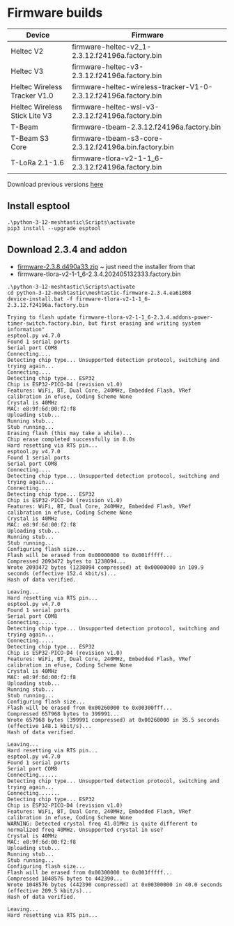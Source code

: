 # Firmware builds

| Device | Firmware |
|---|---|
| Heltec V2 | firmware-heltec-v2_1-2.3.12.f24196a.factory.bin |
| Heltec V3 | firmware-heltec-v3-2.3.12.f24196a.factory.bin |
| Heltec Wireless Tracker V1.0 | firmware-heltec-wireless-tracker-V1-0-2.3.12.f24196a.factory.bin |
| Heltec Wireless Stick Lite V3 | firmware-heltec-wsl-v3-2.3.12.f24196a.factory.bin |
| T-Beam | firmware-tbeam-2.3.12.f24196a.factory.bin |
| T-Beam S3 Core | firmware-tbeam-s3-core-2.3.12.f24196a.bin.factory.bin |
| T-LoRa 2.1-1.6 | firmware-tlora-v2-1-1_6-2.3.12.f24196a.factory.bin |

Download previous versions [here](https://github.com/roha-github/meshtastic-firmware-addon/tree/t2.3.12.f24196a/.pio/build)

## Install esptool

```
.\python-3-12-meshtastic\Scripts\activate
pip3 install --upgrade esptool
```

## Download 2.3.4 and addon

* [firmware-2.3.8.d490a33.zip](https://github.com/meshtastic/firmware/releases/download/v2.3.8.d490a33/firmware-2.3.8.d490a33.zip) ~ just need the installer from that
* firmware-tlora-v2-1-1_6-2.3.4.202405132333.factory.bin

```
.\python-3-12-meshtastic\Scripts\activate
cd python-3-12-meshtastic\meshtastic-firmware-2.3.4.ea61808
device-install.bat -f firmware-tlora-v2-1-1_6-2.3.12.f24196a.factory.bin

Trying to flash update firmware-tlora-v2-1-1_6-2.3.4.addons-power-timer-switch.factory.bin, but first erasing and writing system information"
esptool.py v4.7.0
Found 1 serial ports
Serial port COM8
Connecting....
Detecting chip type... Unsupported detection protocol, switching and trying again...
Connecting....
Detecting chip type... ESP32
Chip is ESP32-PICO-D4 (revision v1.0)
Features: WiFi, BT, Dual Core, 240MHz, Embedded Flash, VRef calibration in efuse, Coding Scheme None
Crystal is 40MHz
MAC: e8:9f:6d:00:f2:f8
Uploading stub...
Running stub...
Stub running...
Erasing flash (this may take a while)...
Chip erase completed successfully in 8.0s
Hard resetting via RTS pin...
esptool.py v4.7.0
Found 1 serial ports
Serial port COM8
Connecting....
Detecting chip type... Unsupported detection protocol, switching and trying again...
Connecting....
Detecting chip type... ESP32
Chip is ESP32-PICO-D4 (revision v1.0)
Features: WiFi, BT, Dual Core, 240MHz, Embedded Flash, VRef calibration in efuse, Coding Scheme None
Crystal is 40MHz
MAC: e8:9f:6d:00:f2:f8
Uploading stub...
Running stub...
Stub running...
Configuring flash size...
Flash will be erased from 0x00000000 to 0x001fffff...
Compressed 2093472 bytes to 1238094...
Wrote 2093472 bytes (1238094 compressed) at 0x00000000 in 109.9 seconds (effective 152.4 kbit/s)...
Hash of data verified.

Leaving...
Hard resetting via RTS pin...
esptool.py v4.7.0
Found 1 serial ports
Serial port COM8
Connecting......
Detecting chip type... Unsupported detection protocol, switching and trying again...
Connecting.....
Detecting chip type... ESP32
Chip is ESP32-PICO-D4 (revision v1.0)
Features: WiFi, BT, Dual Core, 240MHz, Embedded Flash, VRef calibration in efuse, Coding Scheme None
Crystal is 40MHz
MAC: e8:9f:6d:00:f2:f8
Uploading stub...
Running stub...
Stub running...
Configuring flash size...
Flash will be erased from 0x00260000 to 0x00300fff...
Compressed 657968 bytes to 399991...
Wrote 657968 bytes (399991 compressed) at 0x00260000 in 35.5 seconds (effective 148.1 kbit/s)...
Hash of data verified.

Leaving...
Hard resetting via RTS pin...
esptool.py v4.7.0
Found 1 serial ports
Serial port COM8
Connecting......
Detecting chip type... Unsupported detection protocol, switching and trying again...
Connecting.......
Detecting chip type... ESP32
Chip is ESP32-PICO-D4 (revision v1.0)
Features: WiFi, BT, Dual Core, 240MHz, Embedded Flash, VRef calibration in efuse, Coding Scheme None
WARNING: Detected crystal freq 41.01MHz is quite different to normalized freq 40MHz. Unsupported crystal in use?
Crystal is 40MHz
MAC: e8:9f:6d:00:f2:f8
Uploading stub...
Running stub...
Stub running...
Configuring flash size...
Flash will be erased from 0x00300000 to 0x003fffff...
Compressed 1048576 bytes to 442390...
Wrote 1048576 bytes (442390 compressed) at 0x00300000 in 40.0 seconds (effective 209.5 kbit/s)...
Hash of data verified.

Leaving...
Hard resetting via RTS pin...
```
